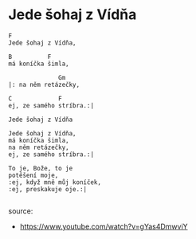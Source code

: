 # Jede šohaj z Vídňa

```
F
Jede šohaj z Vídňa,

B          F
má koníčka šimla,

              Gm
|: na něm retázečky,

C             F
ej, ze samého stríbra.:|

```


```
Jede šohaj z Vídňa

Jede šohaj z Vídňa,
má koníčka šimla,
na něm retázečky,
ej, ze samého stríbra.:|

To je, Bože, to je
potěšení moje,
:ej, když mně můj koníček,
:ej, preskakuje oje.:|


```

source:
* https://www.youtube.com/watch?v=gYas4DmwviY

